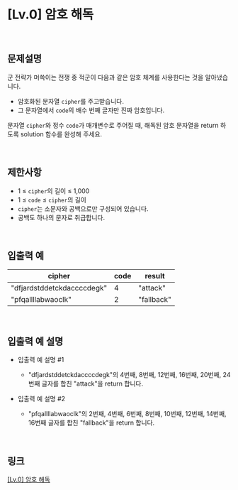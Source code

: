 # [Lv.0] 암호 해독

<br>

## 문제설명
군 전략가 머쓱이는 전쟁 중 적군이 다음과 같은 암호 체계를 사용한다는 것을 알아냈습니다.

- 암호화된 문자열 `cipher`를 주고받습니다.
- 그 문자열에서 `code`의 배수 번째 글자만 진짜 암호입니다.

문자열 `cipher`와 정수 `code`가 매개변수로 주어질 때, 해독된 암호 문자열을 return 하도록 solution 함수를 완성해 주세요.

<br>

## 제한사항
- 1 ≤ `cipher`의 길이 ≤ 1,000
- 1 ≤ `code` ≤ `cipher`의 길이
- `cipher`는 소문자와 공백으로만 구성되어 있습니다.
- 공백도 하나의 문자로 취급합니다.

<br>

## 입출력 예
| cipher | code | result |
|---|---|---|
| "dfjardstddetckdaccccdegk" | 4 | "attack" |
| "pfqallllabwaoclk" | 2 | "fallback" |

<br>

## 입출력 예 설명
- 입출력 예 설명 #1
    - "dfjardstddetckdaccccdegk"의 4번째, 8번째, 12번째, 16번째, 20번째, 24번째 글자를 합친 "attack"을 return 합니다.

- 입출력 예 설명 #2
    - "pfqallllabwaoclk"의 2번째, 4번째, 6번째, 8번째, 10번째, 12번째, 14번째, 16번째 글자를 합친 "fallback"을 return 합니다.

<br>

## 링크
[[Lv.0] 암호 해독](https://school.programmers.co.kr/learn/courses/30/lessons/120892)
